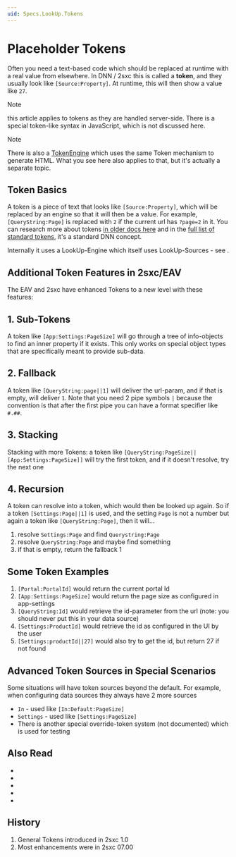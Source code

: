 ```yaml
---
uid: Specs.LookUp.Tokens
---
```


# Placeholder Tokens

Often you need a text-based code which should be replaced at runtime with a real value from elsewhere. In DNN / 2sxc this is called a **token**, and they usually look like `[Source:Property]`. At runtime, this will then show a value like `27`. 

> [!NOTE]
> this article applies to tokens as they are handled server-side. There is a special token-like syntax in JavaScript, which is not discussed here.

> [!NOTE] 
> There is also a [TokenEngine](xref:ToSic.Sxc.Engines.TokenEngine) which uses the same Token mechanism to generate HTML. What you see here also applies to that, but it's actually a separate topic.

## Token Basics
A token is a piece of text that looks like `[Source:Property]`, which will be replaced by an engine so that it will then be a value. For example, `[QueryString:Page]` is replaced with `2` if the current url has `?page=2` in it. You can research more about tokens [in older docs here](https://2sxc.org/en/Learn/Token-Templates-and-Views) and in the [full list of standard tokens](https://2sxc.org/dnn-app-demos/en/Apps/Tutorial-Tokens), it's a standard DNN concept. 

Internally it uses a LookUp-Engine which itself uses LookUp-Sources - see [](xref:Specs.LookUp.Intro). 

## Additional Token Features in 2sxc/EAV
The EAV and 2sxc have enhanced Tokens to a new level with these features:

## 1. Sub-Tokens
A token like `[App:Settings:PageSize]` will go through a tree of info-objects to find an inner property if it exists. This only works on special object types that are specifically meant to provide sub-data.

## 2. Fallback
A token like `[QueryString:page||1]` will deliver the url-param, and if that is empty, will deliver `1`. Note that you need 2 pipe symbols `|` because the convention is that after the first pipe you can have a format specifier like `#.##`.

## 3. Stacking
Stacking with more Tokens: a token like `[QueryString:PageSize||[App:Settings:PageSize]]` will try the first token, and if it doesn't resolve, try the next one

## 4. **Recursion**
A token can resolve into a token, which would then be looked up again. So if a token `[Settings:Page||1]` is used, and the setting `Page` is not a number but again a token like `[QueryString:Page]`, then it will...

1. resolve `Settings:Page` and find `Querystring:Page`
1. resolve `QueryString:Page` and maybe find something
1. if that is empty, return the fallback 1

## Some Token Examples

1. `[Portal:PortalId]` would return the current portal Id
1. `[App:Settings:PageSize]` would return the page size as configured in app-settings
1. `[QueryString:Id]` would retrieve the id-parameter from the url (note: you should never put this in your data source)
1. `[Settings:ProductId]` would retrieve the id as configured in the UI by the user
1. `[Settings:productId||27]` would also try to get the id, but return 27 if not found


## Advanced Token Sources in Special Scenarios
Some situations will have token sources beyond the default. For example, when configuring data sources they always have 2 more sources

* `In` - used like `[In:Default:PageSize]`
* `Settings` - used like `[Settings:PageSize]`
* There is another special override-token system (not documented) which is used for testing

## Also Read

* [](xref:Specs.LookUp.Intro)
* [](xref:Specs.DataSources.Configuration)
* [](xref:ToSic.Eav.DataSources.IDataStream)
* [](xref:Specs.DataSources.Api)
* [](xref:Specs.DataSources.Api.EnsureConfigurationIsLoaded)


## History

1. General Tokens introduced in 2sxc 1.0
1. Most enhancements were in 2sxc 07.00
